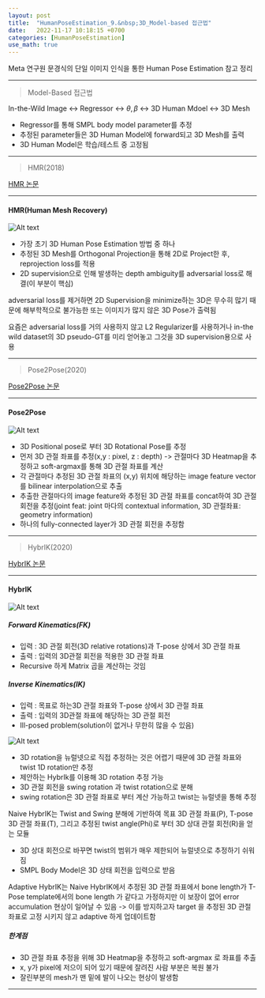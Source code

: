 ```yaml
---
layout: post
title:  "HumanPoseEstimation_9.&nbsp;3D_Model-based 접근법"
date:   2022-11-17 10:18:15 +0700
categories: [HumanPoseEstimation]
use_math: true
---
```


Meta 연구원 문경식의 단일 이미지 인식을 통한 Human Pose Estimation 참고 정리

---

> Model-Based 접근법

In-the-Wild Image <-> Regressor <-> $\theta , \beta$ <-> 3D Human Mdoel <-> 3D Mesh

- Regressor를 통해 SMPL body model parameter를 추정
- 추정된 parameter들은 3D Human Model에 forward되고 3D Mesh를 출력
- 3D Human Model은 학습/테스트 중 고정됨

---

> HMR(2018)

[HMR 논문](https://openaccess.thecvf.com/content_cvpr_2018/papers/Kanazawa_End-to-End_Recovery_of_CVPR_2018_paper.pdf)

---

#### HMR(Human Mesh Recovery)

![Alt text](http://leesangwon0114.github.io/static/img/HumanPoseEstimation/9.1.png)

- 가장 초기 3D Human Pose Estimation 방법 중 하나
- 추정된 3D Mesh를 Orthogonal Projection을 통해 2D로 Project한 후, reprojection loss를 적용
- 2D supervision으로 인해 발생하는 depth ambiguity를 adversarial loss로 해결(이 부분이 핵심)

adversarial loss를 제거하면 2D Supervision을 minimize하는 3D은 무수히 많기 때문에 해부학적으로 불가능한 또는 이미지가 많지 않은 3D Pose가 출력됨

요즘은 adversarial loss를 거의 사용하지 않고 L2 Regularizer를 사용하거나 in-the wild dataset의 3D pseudo-GT를 미리 얻어놓고 그것을 3D supervision용으로 사용

---

> Pose2Pose(2020)

[Pose2Pose 논문](https://arxiv.org/pdf/2011.11534.pdf)

---

#### Pose2Pose

![Alt text](http://leesangwon0114.github.io/static/img/HumanPoseEstimation/9.2.png)

- 3D Positional pose로 부터 3D Rotational Pose를 추정
- 먼저 3D 관절 좌표를 추정(x,y : pixel, z : depth) -> 관절마다 3D Heatmap을 추정하고 soft-argmax를 통해 3D 관절 좌표를 계산
- 각 관절마다 추정된 3D 관절 좌표의 (x,y) 위치에 해당하는 image feature vector를 bilinear interpolation으로 추출
- 추출한 관절마다의 image feature와 추정된 3D 관절 좌표를 concat하여 3D 관절 회전을 추정(joint feat: joint 마다의 contextual information, 3D 관절좌표: geometry information)
- 하나의 fully-connected layer가 3D 관절 회전을 추정함

---

> HybrIK(2020)

[HybrIK 논문](https://openaccess.thecvf.com/content/CVPR2021/papers/Li_HybrIK_A_Hybrid_Analytical-Neural_Inverse_Kinematics_Solution_for_3D_Human_CVPR_2021_paper.pdf)

---

#### HybrIK

![Alt text](http://leesangwon0114.github.io/static/img/HumanPoseEstimation/9.3.png)

##### Forward Kinematics(FK)
- 입력 : 3D 관절 회전(3D relative rotations)과 T-pose 상에서 3D 관절 좌표
- 출력 : 입력의 3D관절 회전을 적용한 3D 관절 좌표
- Recursive 하게 Matrix 곱을 계산하는 것임

##### Inverse Kinematics(IK)
- 입력 : 목표로 하는3D 관절 좌표와 T-pose 상에서 3D 관절 좌표
- 출력 : 입력의 3D관절 좌표에 해당하는 3D 관절 회전
- Ill-posed problem(solution이 없거나 무한히 많을 수 있음)

![Alt text](http://leesangwon0114.github.io/static/img/HumanPoseEstimation/9.4.png)

- 3D rotation을 뉴럴넷으로 직접 추정하는 것은 어렵기 때문에 3D 관절 좌표와 twist 1D rotation만 추정
- 제안하는 HybrIk를 이용해 3D rotation 추정 가능
- 3D 관절 회전을 swing rotation 과 twist rotation으로 분해
- swing rotation은 3D 관절 좌표로 부터 계산 가능하고 twist는 뉴럴넷을 통해 추정

Naive HybrIK는 Twist and Swing 분해에 기반하여 목표 3D 관절 좌표(P), T-pose 3D 관절 좌표(T), 그리고 추정된 twist angle(Phi)로 부터 3D 상대 관절 회전(R)을 얻는 모듈

- 3D 상대 회전으로 바꾸면 twist의 범위가 매우 제한되어 뉴럴넷으로 추정하기 쉬워짐
- SMPL Body Model은 3D 상태 회전을 입력으로 받음

Adaptive HybrIK는 Naive HybrIK에서 추정된 3D 관절 좌표에서 bone length가 T-Pose template에서의 bone length 가 같다고 가정하지만 이 보장이 없어 error accumulation 현상이 일어날 수 있음
-> 이를 방지하고자 target 을 추정된 3D 관절 좌표로 고정 시키지 않고 adaptive 하게 업데이트함

##### 한계점
- 3D 관절 좌표 추정을 위해 3D Heatmap을 추정하고 soft-argmax 로 좌표를 추출
- x, y가 pixel에 저으이 되어 있기 때문에 잘려진 사람 부분은 복원 불가
- 잘린부분의 mesh가 맨 밑에 발이 나오는 현상이 발생함

---
